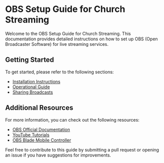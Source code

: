 # OBS Setup Guide for Church Streaming

Welcome to the OBS Setup Guide for Church Streaming. This documentation provides detailed instructions on how to set up OBS (Open Broadcaster Software) for live streaming services.

## Getting Started

To get started, please refer to the following sections:

- [Installation Instructions](installation.md)
- [Operational Guide](operations.md)
- [Sharing Broadcasts](sharing.md)

## Additional Resources

For more information, you can check out the following resources:

- [OBS Official Documentation](https://obsproject.com/wiki)
- [YouTube Tutorials](https://www.youtube.com/results?search_query=obs+youtube)
- [OBS Blade Mobile Controller](https://github.com/Kounex/obs_blade?tab=readme-ov-file#preparation)

Feel free to contribute to this guide by submitting a pull request or opening an issue if you have suggestions for improvements.